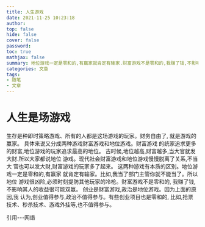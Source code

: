 ```yaml
---
title: 人生游戏
date: 2021-11-25 10:23:18
author:
top: false
hide: false
cover: false
password:
toc: true
mathjax: false
summary: 地位游戏一定是零和的,有赢家就肯定有输家.财富游戏不是零和的,我赚了钱,不影响其人的收益很可能双赢。
categories: 文章
tags:
- 随笔
- 文章
---
```


# 人生是场游戏

生存是种即时策略游戏、所有的人都是这场游戏的玩家。财务自由了,
就是游戏的赢家。
具体来说又分成两种游戏财富游戏和地位游戏。财富游戏
的统家追求更多的财富,地位游戏的玩家追求最高的地位。
古时候,地位越高,财富越多,当大官就发大财.所以大家都说地位
游戏。现代社会财富游戏和地位游戏慢慢脱离了关系,不当大
官也可以发大财,财富游戏的玩家多了起来。
这两种游戏有本质的区别。地位游戏一定是零和的,有赢家
就肯定有输家。比如,我当了部门主管你就不能当了。所以地位
游戏很凶险,必须时刻提防其他玩家的冷枪。财富游戏不是零和的,
我赚了钱,不影响其人的收益很可能双赢。
创业是财富游戏,政治是地位游戏。因为上面的原因,我
认为,创业值得参与,政治不值得参与。有些创业项目也是零和的,
比如,抢票技术、秒杀技术、游戏外挂等,也不值得参与。

引用---网络